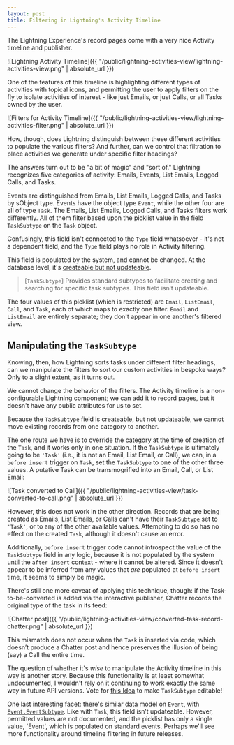 ```yaml
---
layout: post
title: Filtering in Lightning's Activity Timeline 
---
```


The Lightning Experience's record pages come with a very nice Activity timeline and publisher.

![Lightning Activity Timeline]({{ "/public/lightning-activities-view/lightning-activities-view.png" | absolute_url }})

One of the features of this timeline is highlighting different types of activities with topical icons, and permitting the user to apply filters on the fly to isolate activities of interest - like just Emails, or just Calls, or all Tasks owned by the user.

![Filters for Activity Timeline]({{ "/public/lightning-activities-view/lightning-activities-filter.png" | absolute_url }})

How, though, does Lightning distinguish between these different activities to populate the various filters? And further, can we control that filtration to place activities we generate under specific filter headings?

The answers turn out to be "a bit of magic" and "sort of." Lightning recognizes five categories of activity: Emails, Events, List Emails, Logged Calls, and Tasks.

Events are distinguished from Emails, List Emails, Logged Calls, and Tasks by sObject type. Events have the object type `Event`, while the other four are all of type `Task`. The Emails, List Emails, Logged Calls, and Tasks filters work differently. All of them filter based upon the picklist value in the field `TaskSubtype` on the `Task` object. 

Confusingly, this field isn't connected to the `Type` field whatsoever - it's not a dependent field, and the `Type` field plays no role in Activity filtering.

This field is populated by the system, and cannot be changed. At the database level, it's [createable but not updateable](https://developer.salesforce.com/docs/atlas.en-us.api.meta/api/sforce_api_objects_task.htm). 

> \[`TaskSubtype`\] Provides standard subtypes to facilitate creating and searching for specific task subtypes. This field isn’t updateable.

The four values of this picklist (which is restricted) are `Email`, `ListEmail`, `Call`, and `Task`, each of which maps to exactly one filter. `Email` and `ListEmail` are entirely separate; they don't appear in one another's filtered view.

## Manipulating the `TaskSubtype`

Knowing, then, how Lightning sorts tasks under different filter headings, can we manipulate the filters to sort our custom activities in bespoke ways? Only to a slight extent, as it turns out.

We cannot change the behavior of the filters. The Activity timeline is a non-configurable Lightning component; we can add it to record pages, but it doesn't have any public attributes for us to set.

Because the `TaskSubtype` field is createable, but not updateable, we cannot move existing records from one category to another.

The one route we have is to override the category at the time of creation of the `Task`, and it works only in one situation. If the `TaskSubtype` is ultimately going to be `'Task'` (i.e., it is not an Email, List Email, or Call), we can, in a `before insert` trigger on `Task`, set the `TaskSubtype` to one of the other three values. A putative Task can be transmogrified into an Email, Call, or List Email:

![Task converted to Call]({{ "/public/lightning-activities-view/task-converted-to-call.png" | absolute_url }})

However, this does not work in the other direction. Records that are being created as Emails, List Emails, or Calls can't have their `TaskSubtype` set to `'Task'`, or to any of the other available values. Attempting to do so has no effect on the created `Task`, although it doesn't cause an error. 

Additionally, `before insert` trigger code cannot introspect the value of the `TaskSubtype` field in any logic, because it is not populated by the system until the `after insert` context - where it cannot be altered. Since it doesn't appear to be inferred from any values that *are* populated at `before insert` time, it seems to simply be magic.

There's still one more caveat of applying this technique, though: if the Task-to-be-converted is added via the interactive publisher, Chatter records the original type of the task in its feed:

![Chatter post]({{ "/public/lightning-activities-view/converted-task-record-chatter.png" | absolute_url }})

This mismatch does not occur when the `Task` is inserted via code, which doesn’t produce a Chatter post and hence preserves the illusion of being (say) a Call the entire time.

The question of whether it's *wise* to manipulate the Activity timeline in this way is another story. Because this functionality is at least somewhat undocumented, I wouldn't rely on it continuing to work exactly the same way in future API versions. Vote for [this Idea](https://success.salesforce.com/ideaView?id=0873A000000COq5QAG) to make `TaskSubtype` editable!

One last interesting facet: there's similar data model on `Event`, with [`Event.EventSubtype`](https://developer.salesforce.com/docs/atlas.en-us.api.meta/api/sforce_api_objects_event.htm). Like with `Task`, this field isn’t updateable. However, permitted values are not documented, and the picklist has only a single value, 'Event', which is populated on standard events. Perhaps we'll see more functionality around timeline filtering in future releases.
